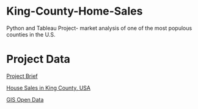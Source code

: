 # King-County-Home-Sales
Python and Tableau Project- market analysis of one of the most populous counties in the U.S.

# Project Data
[Project Brief](https://drive.google.com/file/d/1wIyw7meN5z4BFc7tXYuDvU2z6zpQ--m4/view?usp=drive_link)

[House Sales in King County, USA](https://www.kaggle.com/datasets/harlfoxem/housesalesprediction/data)

[GIS Open Data](https://gis-kingcounty.opendata.arcgis.com/datasets/e6c555c6ae7542b2bdec92485892b6e6_113/explore?location=47.054544%2C-122.376013%2C7.92)

